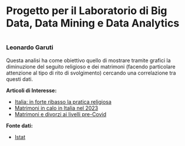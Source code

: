 <h1>Progetto per il Laboratorio di Big Data, Data Mining e Data Analytics<h1>
<h3>Leonardo Garuti</h3>

Questa analisi ha come obiettivo quello di mostrare tramite grafici la diminuzione del seguito religioso e dei matrimoni (facendo particolare attenzione al tipo di rito di svolgimento) cercando una correlazione tra questi dati.

<div>
    <b>Articoli di Interesse:</b>
    <ul>
        <li><a href="https://www.settimananews.it/societa/italia-forte-ribasso-pratica-religiosa/#:~:text=ISTAT%3A%20pratica%20religiosa%20Italia%202001,numero%20%C3%A8%20sceso%20del%2025%25.">Italia: in forte ribasso la pratica religiosa</a>
        <li><a  href="https://finanza.lastampa.it/News/2024/11/22/matrimoni-in-calo-in-italia-nel-2023-la-fotografia-dellistat/NzNfMjAyNC0xMS0yMl9UTEI">Matrimoni in calo in Italia nel 2023</a></li>
        <li><a href="https://www.ami-avvocati.it/?p=8997#:~:text=Matrimoni%20e%20divorzi%20ai%20livelli%20pre%2DCovid&text=Nel%202021%2C%20le%20separazioni%20(97.913,2016%2C%20anno%20record%20dei%20divorzi.">Matrimoni e divorzi ai livelli pre-Covid</a></li>
    </ul>
</div>

<b>Fonte dati:</b>
<ul>
    <li><a href="http://dati.istat.it/#">Istat</a></li>
</ul>

